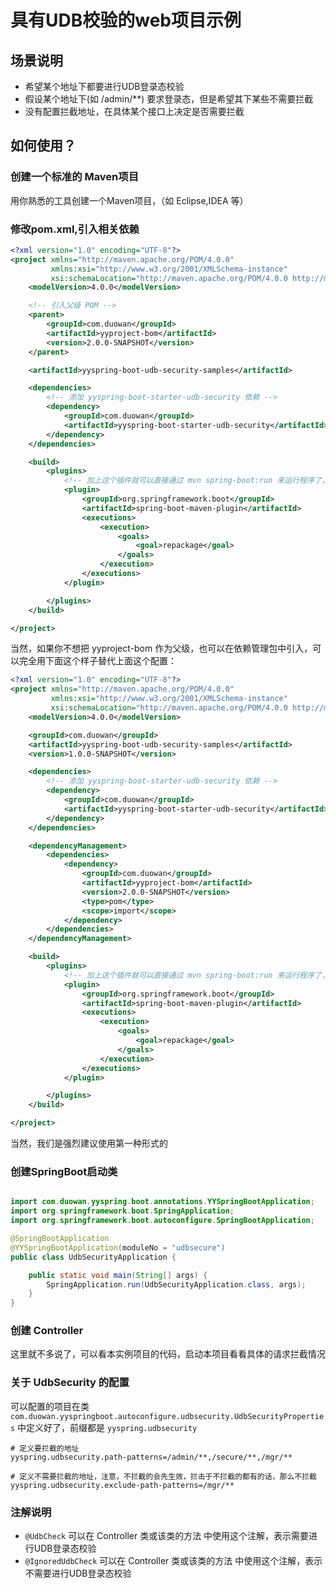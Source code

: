 # 具有UDB校验的web项目示例

## 场景说明
- 希望某个地址下都要进行UDB登录态校验
- 假设某个地址下(如 /admin/**) 要求登录态，但是希望其下某些不需要拦截
- 没有配置拦截地址，在具体某个接口上决定是否需要拦截

## 如何使用？

### 创建一个标准的 Maven项目
用你熟悉的工具创建一个Maven项目，（如 Eclipse,IDEA 等）

### 修改pom.xml,引入相关依赖
```xml
<?xml version="1.0" encoding="UTF-8"?>
<project xmlns="http://maven.apache.org/POM/4.0.0"
         xmlns:xsi="http://www.w3.org/2001/XMLSchema-instance"
         xsi:schemaLocation="http://maven.apache.org/POM/4.0.0 http://maven.apache.org/xsd/maven-4.0.0.xsd">
    <modelVersion>4.0.0</modelVersion>

    <!-- 引入父级 POM -->
    <parent>
        <groupId>com.duowan</groupId>
        <artifactId>yyproject-bom</artifactId>
        <version>2.0.0-SNAPSHOT</version>
    </parent>

    <artifactId>yyspring-boot-udb-security-samples</artifactId>

    <dependencies>
        <!-- 添加 yyspring-boot-starter-udb-security 依赖 -->
        <dependency>
            <groupId>com.duowan</groupId>
            <artifactId>yyspring-boot-starter-udb-security</artifactId>
        </dependency>
    </dependencies>

    <build>
        <plugins>
            <!-- 加上这个插件就可以直接通过 mvn spring-boot:run 来运行程序了， 同时会打包成 springboot 特有的fat jar包 -->
            <plugin>
                <groupId>org.springframework.boot</groupId>
                <artifactId>spring-boot-maven-plugin</artifactId>
                <executions>
                    <execution>
                        <goals>
                            <goal>repackage</goal>
                        </goals>
                    </execution>
                </executions>
            </plugin>

        </plugins>
    </build>

</project>
```

当然，如果你不想把 yyproject-bom 作为父级，也可以在依赖管理包中引入，可以完全用下面这个样子替代上面这个配置：
```xml
<?xml version="1.0" encoding="UTF-8"?>
<project xmlns="http://maven.apache.org/POM/4.0.0"
         xmlns:xsi="http://www.w3.org/2001/XMLSchema-instance"
         xsi:schemaLocation="http://maven.apache.org/POM/4.0.0 http://maven.apache.org/xsd/maven-4.0.0.xsd">
    <modelVersion>4.0.0</modelVersion>

    <groupId>com.duowan</groupId>
    <artifactId>yyspring-boot-udb-security-samples</artifactId>
    <version>1.0.0-SNAPSHOT</version>

    <dependencies>
        <!-- 添加 yyspring-boot-starter-udb-security 依赖 -->
        <dependency>
            <groupId>com.duowan</groupId>
            <artifactId>yyspring-boot-starter-udb-security</artifactId>
        </dependency>
    </dependencies>

    <dependencyManagement>
        <dependencies>
            <dependency>
                <groupId>com.duowan</groupId>
                <artifactId>yyproject-bom</artifactId>
                <version>2.0.0-SNAPSHOT</version>
                <type>pom</type>
                <scope>import</scope>
            </dependency>
        </dependencies>
    </dependencyManagement>

    <build>
        <plugins>
            <!-- 加上这个插件就可以直接通过 mvn spring-boot:run 来运行程序了， 同时会打包成 springboot 特有的fat jar包 -->
            <plugin>
                <groupId>org.springframework.boot</groupId>
                <artifactId>spring-boot-maven-plugin</artifactId>
                <executions>
                    <execution>
                        <goals>
                            <goal>repackage</goal>
                        </goals>
                    </execution>
                </executions>
            </plugin>

        </plugins>
    </build>

</project>
```

当然，我们是强烈建议使用第一种形式的

### 创建SpringBoot启动类
```java

import com.duowan.yyspring.boot.annotations.YYSpringBootApplication;
import org.springframework.boot.SpringApplication;
import org.springframework.boot.autoconfigure.SpringBootApplication;

@SpringBootApplication
@YYSpringBootApplication(moduleNo = "udbsecure")
public class UdbSecurityApplication {

    public static void main(String[] args) {
        SpringApplication.run(UdbSecurityApplication.class, args);
    }
}
```

### 创建 Controller
这里就不多说了，可以看本实例项目的代码，启动本项目看看具体的请求拦截情况


### 关于 UdbSecurity 的配置
可以配置的项目在类 <code>com.duowan.yyspringboot.autoconfigure.udbsecurity.UdbSecurityProperties</code> 中定义好了，前缀都是 <code>yyspring.udbsecurity</code>
```properties
# 定义要拦截的地址
yyspring.udbsecurity.path-patterns=/admin/**,/secure/**,/mgr/**

# 定义不需要拦截的地址，注意，不拦截的会先生效，拦击于不拦截的都有的话，那么不拦截
yyspring.udbsecurity.exclude-path-patterns=/mgr/**

```

### 注解说明
- <code>@UdbCheck</code> 可以在 Controller 类或该类的方法 中使用这个注解，表示需要进行UDB登录态校验
- <code>@IgnoredUdbCheck</code> 可以在 Controller 类或该类的方法 中使用这个注解，表示不需要进行UDB登录态校验
